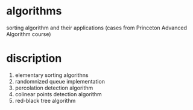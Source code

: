 # algorithms
sorting algorithm and their applications (cases from Princeton Advanced Algorithm course)

# discription

1. elementary sorting algorithns
2. randomnized queue implementation
3. percolation detection algorithm
4. colinear points detection algorithm
5. red-black tree algorithm
